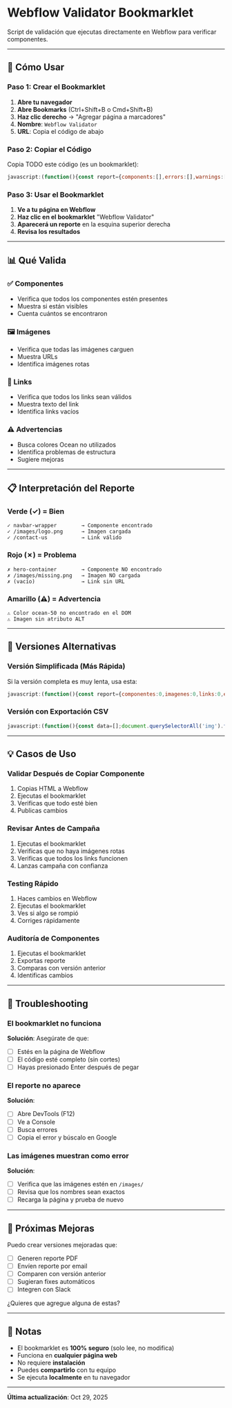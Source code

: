 # Webflow Validator Bookmarklet

Script de validación que ejecutas directamente en Webflow para verificar componentes.

---

## 🚀 Cómo Usar

### Paso 1: Crear el Bookmarklet

1. **Abre tu navegador**
2. **Abre Bookmarks** (Ctrl+Shift+B o Cmd+Shift+B)
3. **Haz clic derecho** → "Agregar página a marcadores"
4. **Nombre**: `Webflow Validator`
5. **URL**: Copia el código de abajo

### Paso 2: Copiar el Código

Copia TODO este código (es un bookmarklet):

```javascript
javascript:(function(){const report={components:[],errors:[],warnings:[],images:[],links:[]};const components=['navbar-wrapper','hero-container','carousel-wrapper','client-logos-title','comparison-table','stats-section','pricing-section','timeline-section','testimonials-section','faq-section','showcase-section','va-showcase-section','footer-container'];components.forEach(cls=>{const el=document.querySelector('.'+cls);if(el){report.components.push({name:cls,found:true,visible:el.offsetHeight>0})}else{report.components.push({name:cls,found:false,visible:false})}});const imgs=document.querySelectorAll('img');imgs.forEach(img=>{const src=img.src;const alt=img.alt;const loaded=img.complete&&img.naturalHeight>0;report.images.push({src:src,alt:alt||'SIN ALT',loaded:loaded,error:!loaded})});const links=document.querySelectorAll('a[href]');links.forEach(link=>{const href=link.href;const text=link.textContent.trim();const valid=href.length>0;report.links.push({href:href,text:text||'SIN TEXTO',valid:valid})});const styles=window.getComputedStyle(document.body);const colors=['ocean-50','ocean-100','ocean-500','ocean-600','ocean-700','ocean-900'];colors.forEach(color=>{const els=document.querySelectorAll('[class*="'+color+'"]');if(els.length===0){report.warnings.push('Color '+color+' no encontrado en el DOM')}});const html=`<div style="position:fixed;top:10px;right:10px;width:500px;max-height:90vh;background:white;border:2px solid #049d98;border-radius:8px;padding:20px;font-family:monospace;font-size:12px;z-index:99999;overflow-y:auto;box-shadow:0 10px 25px rgba(0,0,0,0.2)"><h2 style="margin:0 0 15px 0;color:#049d98">Webflow Validator Report</h2><div style="margin-bottom:15px"><h3 style="margin:0 0 10px 0;color:#111827">✅ Componentes ('+report.components.filter(c=>c.found).length+'/'+report.components.length+')</h3><div style="background:#f9fafb;padding:10px;border-radius:4px;max-height:150px;overflow-y:auto">'+report.components.map(c=>'<div style="color:'+(c.found?'#10b981':'#ef4444')+'">'+(c.found?'✓':'✗')+' '+c.name+'</div>').join('')+'</div></div><div style="margin-bottom:15px"><h3 style="margin:0 0 10px 0;color:#111827">🖼️ Imágenes ('+report.images.filter(i=>i.loaded).length+'/'+report.images.length+')</h3><div style="background:#f9fafb;padding:10px;border-radius:4px;max-height:150px;overflow-y:auto">'+report.images.map(i=>'<div style="color:'+(i.loaded?'#10b981':'#ef4444')+';word-break:break-all"><small>'+(i.loaded?'✓':'✗')+' '+i.src.substring(0,50)+'...</small></div>').join('')+'</div></div><div style="margin-bottom:15px"><h3 style="margin:0 0 10px 0;color:#111827">🔗 Links ('+report.links.filter(l=>l.valid).length+'/'+report.links.length+')</h3><div style="background:#f9fafb;padding:10px;border-radius:4px;max-height:150px;overflow-y:auto">'+report.links.map(l=>'<div style="color:'+(l.valid?'#10b981':'#ef4444')+'"><small>'+(l.valid?'✓':'✗')+' '+l.text.substring(0,30)+'</small></div>').join('')+'</div></div><div style="margin-bottom:15px"><h3 style="margin:0 0 10px 0;color:#111827">⚠️ Advertencias ('+report.warnings.length+')</h3><div style="background:#f9fafb;padding:10px;border-radius:4px;max-height:150px;overflow-y:auto">'+report.warnings.map(w=>'<div style="color:#f59e0b"><small>⚠️ '+w+'</small></div>').join('')+'</div></div><div style="margin-top:15px;padding-top:15px;border-top:1px solid #e5e7eb"><button onclick="this.parentElement.parentElement.remove()" style="background:#049d98;color:white;border:none;padding:8px 16px;border-radius:4px;cursor:pointer;font-weight:bold">Cerrar</button><button onclick="console.log(JSON.stringify('+JSON.stringify(report)+',null,2))" style="background:#374151;color:white;border:none;padding:8px 16px;border-radius:4px;cursor:pointer;margin-left:10px;font-weight:bold">Ver JSON</button></div></div>`;document.body.insertAdjacentHTML('beforeend',html);console.log('Webflow Validator Report:',report)})();
```

### Paso 3: Usar el Bookmarklet

1. **Ve a tu página en Webflow**
2. **Haz clic en el bookmarklet** "Webflow Validator"
3. **Aparecerá un reporte** en la esquina superior derecha
4. **Revisa los resultados**

---

## 📊 Qué Valida

### ✅ Componentes
- Verifica que todos los componentes estén presentes
- Muestra si están visibles
- Cuenta cuántos se encontraron

### 🖼️ Imágenes
- Verifica que todas las imágenes carguen
- Muestra URLs
- Identifica imágenes rotas

### 🔗 Links
- Verifica que todos los links sean válidos
- Muestra texto del link
- Identifica links vacíos

### ⚠️ Advertencias
- Busca colores Ocean no utilizados
- Identifica problemas de estructura
- Sugiere mejoras

---

## 📋 Interpretación del Reporte

### Verde (✓) = Bien
```
✓ navbar-wrapper        → Componente encontrado
✓ /images/logo.png      → Imagen cargada
✓ /contact-us           → Link válido
```

### Rojo (✗) = Problema
```
✗ hero-container        → Componente NO encontrado
✗ /images/missing.png   → Imagen NO cargada
✗ (vacío)               → Link sin URL
```

### Amarillo (⚠️) = Advertencia
```
⚠️ Color ocean-50 no encontrado en el DOM
⚠️ Imagen sin atributo ALT
```

---

## 🔧 Versiones Alternativas

### Versión Simplificada (Más Rápida)

Si la versión completa es muy lenta, usa esta:

```javascript
javascript:(function(){const report={componentes:0,imagenes:0,links:0,errores:0};document.querySelectorAll('[class*="section"]').forEach(el=>{report.componentes++});document.querySelectorAll('img').forEach(img=>{report.imagenes++;if(!img.complete||img.naturalHeight===0){report.errores++}});document.querySelectorAll('a').forEach(link=>{report.links++});alert('Reporte Rápido:\n\nComponentes: '+report.componentes+'\nImágenes: '+report.imagenes+'\nLinks: '+report.links+'\nErrores: '+report.errores)})();
```

### Versión con Exportación CSV

```javascript
javascript:(function(){const data=[];document.querySelectorAll('img').forEach(img=>{data.push({tipo:'imagen',src:img.src,estado:img.complete?'OK':'ERROR'})});document.querySelectorAll('a').forEach(link=>{data.push({tipo:'link',href:link.href,texto:link.textContent.trim()})});const csv='tipo,contenido,estado\n'+data.map(r=>r.tipo+','+r.src||r.href+','+(r.estado||'OK')).join('\n');const blob=new Blob([csv],{type:'text/csv'});const url=window.URL.createObjectURL(blob);const a=document.createElement('a');a.href=url;a.download='webflow-report.csv';a.click()})();
```

---

## 💡 Casos de Uso

### Validar Después de Copiar Componente
1. Copias HTML a Webflow
2. Ejecutas el bookmarklet
3. Verificas que todo esté bien
4. Publicas cambios

### Revisar Antes de Campaña
1. Ejecutas el bookmarklet
2. Verificas que no haya imágenes rotas
3. Verificas que todos los links funcionen
4. Lanzas campaña con confianza

### Testing Rápido
1. Haces cambios en Webflow
2. Ejecutas el bookmarklet
3. Ves si algo se rompió
4. Corriges rápidamente

### Auditoría de Componentes
1. Ejecutas el bookmarklet
2. Exportas reporte
3. Comparas con versión anterior
4. Identificas cambios

---

## 🐛 Troubleshooting

### El bookmarklet no funciona
**Solución**: Asegúrate de que:
- [ ] Estés en la página de Webflow
- [ ] El código esté completo (sin cortes)
- [ ] Hayas presionado Enter después de pegar

### El reporte no aparece
**Solución**:
- [ ] Abre DevTools (F12)
- [ ] Ve a Console
- [ ] Busca errores
- [ ] Copia el error y búscalo en Google

### Las imágenes muestran como error
**Solución**:
- [ ] Verifica que las imágenes estén en `/images/`
- [ ] Revisa que los nombres sean exactos
- [ ] Recarga la página y prueba de nuevo

---

## 🚀 Próximas Mejoras

Puedo crear versiones mejoradas que:
- [ ] Generen reporte PDF
- [ ] Envíen reporte por email
- [ ] Comparen con versión anterior
- [ ] Sugieran fixes automáticos
- [ ] Integren con Slack

¿Quieres que agregue alguna de estas?

---

## 📝 Notas

- El bookmarklet es **100% seguro** (solo lee, no modifica)
- Funciona en **cualquier página web**
- No requiere **instalación**
- Puedes **compartirlo** con tu equipo
- Se ejecuta **localmente** en tu navegador

---

**Última actualización**: Oct 29, 2025
